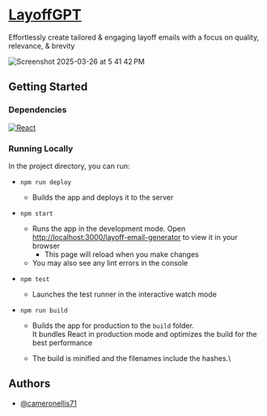 # [LayoffGPT](https://www.layoffgpt.com/)

Effortlessly create tailored & engaging layoff emails with a focus on quality, relevance, & brevity

<img wifth="500" alt="Screenshot 2025-03-26 at 5 41 42 PM" src="https://github.com/user-attachments/assets/2e1cbdd3-bd34-4014-ac0f-1f957ddf6df8" />


## Getting Started
### Dependencies
[![React][React.js]][React-url]

### Running Locally

In the project directory, you can run:

- `npm run deploy`
     - Builds the app and deploys it to the server

- `npm start`
    - Runs the app in the development mode. Open [http://localhost:3000/layoff-email-generator](http://localhost:3000/layoff-email-generator) to view it in your browser
        - This page will reload when you make changes
    - You may also see any lint errors in the console

- `npm test`
    - Launches the test runner in the interactive watch mode

- `npm run build`
    - Builds the app for production to the `build` folder. \
    It bundles React in production mode and optimizes the build for the best performance

    - The build is minified and the filenames include the hashes.\

## Authors
- [@cameronellis71](https://github.com/cameronellis71)

<!-- MARKDOWN LINKS & IMAGES -->
[React.js]: https://img.shields.io/badge/React-20232A?style=for-the-badge&logo=react&logoColor=61DAFB
[React-url]: https://reactjs.org/
[Bootstrap.com]: https://img.shields.io/badge/Bootstrap-563D7C?style=for-the-badge&logo=bootstrap&logoColor=white
[Bootstrap-url]: https://getbootstrap.com
